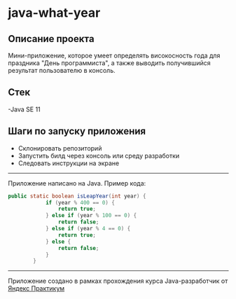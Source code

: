 # java-what-year
## Описание проекта
Мини-приложение, которое умеет определять високосность года для праздника "День программиста", а также выводить получившийся результат пользователю в консоль.

## Стек
-Java SE 11

## Шаги по запуску приложения
- Склонировать репозиторий
- Запустить билд через консоль или среду разработки
- Следовать инструкции на экране

----
Приложение написано на Java. Пример кода:
```java
public static boolean isLeapYear(int year) {
            if (year % 400 == 0) {
                return true;
            } else if (year % 100 == 0) {
                return false;
            } else if (year % 4 == 0) {
                return true;
            } else {
                return false;
            }
        }
```
----
Приложение создано в рамках прохождения курса Java-разработчик от [Яндекс Практикум](https://practicum.yandex.ru/java-developer/ "Тут учат Java!") 

